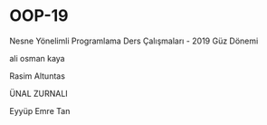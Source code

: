 ﻿# OOP-19
Nesne Yönelimli Programlama Ders Çalışmaları - 2019 Güz Dönemi


ali osman kaya

Rasim Altuntas

ÜNAL  ZURNALI

Eyyüp Emre Tan

